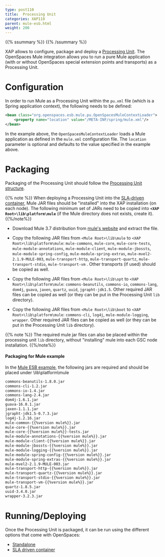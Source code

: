```yaml
---
type: post110
title:  Processing Unit
categories: XAP110
parent: mule-esb.html
weight: 200
---
```



{{% ssummary  %}} {{% /ssummary %}}

XAP allows to configure, package and deploy a [Processing Unit](./the-processing-unit-overview.html). The OpenSpaces Mule integration allows you to run a pure Mule application (with or without OpenSpaces special extension points and transports) as a Processing Unit.

# Configuration

In order to run Mule as a Processing Unit within the `pu.xml` file (which is a Spring application context), the following needs to be defined:


```xml
<bean class="org.openspaces.esb.mule.pu.OpenSpacesMuleContextLoader">
    <property name="location" value="/META-INF/spring/mule.xml"/>
</bean>
```

In the example above, the `OpenSpacesMuleContextLoader` loads a Mule application as defined in the `mule.xml` configuration file. The `location` parameter is optional and defaults to the value specified in the example above.

# Packaging

Packaging of the Processing Unit should follow the [Processing Unit structure](./the-processing-unit-structure-and-configuration.html).

{{% note %}}
When deploying a Processing Unit into the [SLA-driven container](./deploying-onto-the-service-grid.html), Mule JAR files should be "installed" into the XAP installation (on each node). The following minimum set of JARs need to be copied into **`<XAP Root>\lib\platform\mule`** (if the Mule directory does not exists, create it).
{{%/note%}}

- Download Mule 3.7 distribution from [mule's website](https://www.mulesoft.org/download-mule-esb-community-edition) and extract the file.
 
- Copy the following JAR files from `<Mule Root>\lib\mule` to `<XAP Root>\lib\platform\mule`:
`mule-commons`, `mule-core`, `mule-core-tests`, `mule-module-annotations`, `mule-module-client`, `mule-module-jbossts`, `mule-module-spring-config`, `mule-module-spring-extras`,  `mule-mvel2-2.1.9-MULE-003`, `mule-transport-http`, `mule-transport-quartz`, `mule-transport-stdio`, `mule-transport-vm` . Other transports (if used) should be copied as well.

- Copy the following JAR files from `<Mule Root>\lib\opt` to `<XAP Root>\lib\platform\mule`:
`commons-beanutils`, `commons-io`, `commons-lang`, `dom4j`, `guava`, `jaxen`, `quartz`, `uuid`, `jgrapht-jdk1.5`. Other required JAR files can be copied as well (or they can be put in the Processing Unit `lib` directory).

- Copy the following JAR files from `<Mule Root>\lib\boot` to `<XAP Root>\lib\platform\mule`:
`commons-cli`, `log4j`, `mule-module-logging`, `wrapper`. Other required JAR files can be copied as well (or they can be put in the Processing Unit `lib` directory).

{{% note %}}
The required mule jar files can also be placed within the processing unit `lib` directory, without "installing" mule into each GSC node installation.
{{%/note%}}

#### Packaging for Mule example

In the [Mule ESB example](/sbp/mule-esb-example.html), the following jars are required and should be placed under <XAP Root>\lib\platform\mule

```bash
commons-beanutils-1.8.0.jar
commons-cli-1.2.jar
commons-io-1.4.jar
commons-lang-2.4.jar
dom4j-1.6.1.jar
guava-16.0.1.jar
jaxen-1.1.1.jar
jgrapht-jdk1.5-0.7.3.jar
log4j-1.2.16.jar
mule-common-{{%version mule%}}.jar
mule-core-{{%version mule%}}.jar
mule-core-{{%version mule%}}-tests.jar
mule-module-annotations-{{%version mule%}}.jar
mule-module-client-{{%version mule%}}.jar
mule-module-jbossts-{{%version mule%}}.jar
mule-module-logging-{{%version mule%}}.jar
mule-module-spring-config-{{%version mule%}}.jar
mule-module-spring-extras-{{%version mule%}}.jar
mule-mvel2-2.1.9-MULE-003.jar
mule-transport-http-{{%version mule%}}.jar
mule-transport-quartz-{{%version mule%}}.jar
mule-transport-stdio-{{%version mule%}}.jar
mule-transport-vm-{{%version mule%}}.jar
quartz-1.8.5.jar
uuid-3.4.0.jar
wrapper-3.2.3.jar
```

# Running/Deploying

Once the Processing Unit is packaged, it can be run using the different options that come with OpenSpaces:

- [Standalone](./running-in-standalone-mode.html)
- [SLA driven container](./deploying-onto-the-service-grid.html)
